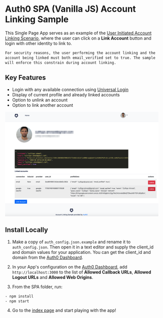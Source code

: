 # Auth0 SPA (Vanilla JS) Account Linking Sample

This Single Page App serves as an example of the [User Initiated Account Linking Scenario](https://auth0.com/docs/link-accounts/user-initiated), where the user can click on a **Link Account** button and login with other identity to link to.

```
For security reasons, the user performing the account linking and the account being linked must both email_verified set to true. The sample will enforce this constrain during account linking.
```

## Key Features

- Login with any available connection using [Universal Login](https://auth0.com/docs/universal-login)
- Display of current profile and already linked accounts
- Option to unlink an account
- Option to link another account

![](pngs/spa-account-linking.png)

## Install Locally

1. Make a copy of `auth_config.json.example` and rename it to `auth_config.json`. Then open it in a text editor and supply the client_id and domain values for your application. You can get the client_id and domain from the [Auth0 Dashboard](https://manage.auth0.com).
2. In your App's configuration on the [Auth0 Dashboard](https://manage.auth0.com), add `http://localhost:3000` to the list of **Allowed Callback URLs**, **Allowed Logout URLs** and **Allowed Web Origins**.

3. From the SPA folder, run:

```
- npm install
- npm start
```

4. Go to the [index page](http://localhost:3000) and start playing with the app!
